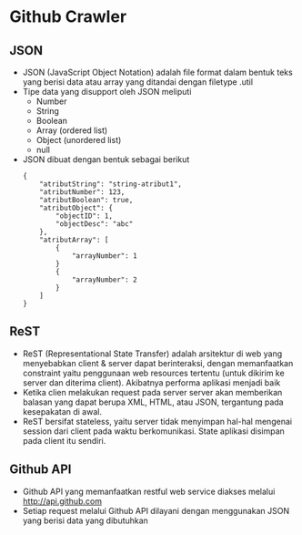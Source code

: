 # Github Crawler
## JSON
* JSON (JavaScript Object Notation) adalah file format dalam bentuk teks yang berisi data atau array yang ditandai dengan filetype .util
* Tipe data yang disupport oleh JSON meliputi
	- Number
	- String
	- Boolean
	- Array (ordered list)
	- Object (unordered list)
	- null
* JSON dibuat dengan bentuk sebagai berikut
	```util
	{
		"atributString": "string-atribut1",
		"atributNumber": 123,
		"atributBoolean": true,
		"atributObject": {
			"objectID": 1,
			"objectDesc": "abc"
		},
		"atributArray": [
			{
				"arrayNumber": 1
			}
			{
				"arrayNumber": 2
			}		
		]
	}
	```
## ReST
* ReST (Representational State Transfer) adalah arsitektur di web yang menyebabkan client & server dapat berinteraksi, dengan memanfaatkan constraint yaitu penggunaan web resources tertentu (untuk dikirim ke server dan diterima client). Akibatnya performa aplikasi menjadi baik
* Ketika clien melakukan request pada server server akan memberikan balasan yang dapat berupa XML, HTML, atau JSON, tergantung pada kesepakatan di awal.
* ReST bersifat stateless, yaitu server tidak menyimpan hal-hal mengenai session dari client pada waktu berkomunikasi. State aplikasi disimpan pada client itu sendiri.

## Github API
* Github API yang memanfaatkan restful web service diakses melalui http://api.github.com
* Setiap request melalui Github API dilayani dengan menggunakan JSON yang berisi data yang dibutuhkan
